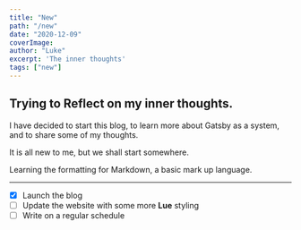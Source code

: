 ```yaml
---
title: "New"
path: "/new"
date: "2020-12-09"
coverImage: 
author: "Luke"
excerpt: 'The inner thoughts'
tags: ["new"]
---
```


## Trying to Reflect on my inner thoughts.

I have decided to start this blog, to learn more about Gatsby as a system, and to share some of my thoughts.

It is all new to me, but we shall start somewhere.

Learning the formatting for Markdown, a basic mark up language.

---

- [x] Launch the blog
- [ ] Update the website with some more **Lue** styling
- [ ] Write on a regular schedule